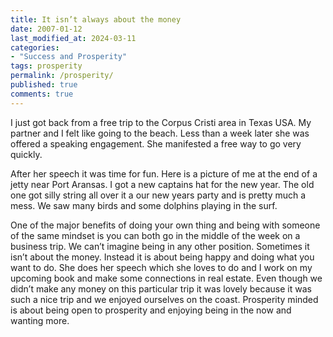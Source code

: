 ```yaml
---
title: It isn’t always about the money
date: 2007-01-12
last_modified_at: 2024-03-11
categories:
- "Success and Prosperity"
tags: prosperity
permalink: /prosperity/
published: true
comments: true
---
```

I just got back from a free trip to the Corpus Cristi area in Texas USA. My partner and I felt like going to the beach. Less than a week later she was offered a speaking engagement. She manifested a free way to go very quickly.
<!--more-->
After her speech it was time for fun. Here is a picture of me at the end of a jetty near Port Aransas. I got a new captains hat for the new year. The old one got silly string all over it a our new years party and is pretty much a mess. We saw many birds and some dolphins playing in the surf.

One of the major benefits of doing your own thing and being with someone of the same mindset is you can both go in the middle of the week on a business trip. We can’t imagine being in any other position. Sometimes it isn’t about the money. Instead it is about being happy and doing what you want to do. She does her speech which she loves to do and I work on my upcoming book and make some connections in real estate. Even though we didn’t make any money on this particular trip it was lovely because it was such a nice trip and we enjoyed ourselves on the coast. Prosperity minded is about being open to prosperity and enjoying being in the now and wanting more.